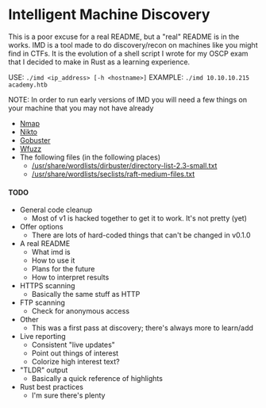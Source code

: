 # Intelligent Machine Discovery

This is a poor excuse for a real README, but a "real" README is in the works. IMD is a tool made to do discovery/recon on machines like you might find in CTFs.
It is the evolution of a shell script I wrote for my OSCP exam that I decided to make in Rust as a learning experience.

USE:
`./imd <ip_address> [-h <hostname>]`
EXAMPLE:
`./imd 10.10.10.215 academy.htb`

NOTE: In order to run early versions of IMD you will need a few things on your machine that you may not have already
- [Nmap](https://nmap.org/)
- [Nikto](https://cirt.net/Nikto2)
- [Gobuster](https://github.com/OJ/gobuster)
- [Wfuzz](https://github.com/xmendez/wfuzz)
- The following files (in the following places)
    - [/usr/share/wordlists/dirbuster/directory-list-2.3-small.txt](https://github.com/daviddias/node-dirbuster/blob/master/lists/directory-list-2.3-small.txt)
    - [/usr/share/wordlists/seclists/raft-medium-files.txt](https://github.com/danielmiessler/SecLists/blob/master/Discovery/Web-Content/raft-medium-files.txt)

#### TODO
- General code cleanup
    - Most of v1 is hacked together to get it to work. It's not pretty (yet)
- Offer options
    - There are lots of hard-coded things that can't be changed in v0.1.0
- A real README
    - What imd is
    - How to use it
    - Plans for the future
    - How to interpret results
- HTTPS scanning
    - Basically the same stuff as HTTP
- FTP scanning
    - Check for anonymous access
- Other
    - This was a first pass at discovery; there's always more to learn/add
- Live reporting
    - Consistent "live updates"
    - Point out things of interest
    - Colorize high interest text?
- "TLDR" output
    - Basically a quick reference of highlights
- Rust best practices
    - I'm sure there's plenty
